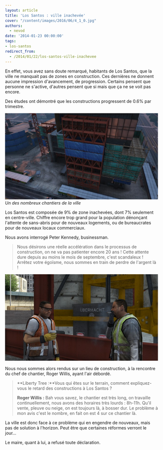 ```yaml
---
layout: article
title: 'Los Santos : ville inachevée'
cover: "/content/images/2016/06/4_1_0.jpg"
authors:
  - nevod
date: '2014-01-23 00:00:00'
tags:
- los-santos
redirect_from:
  - /2014/01/22/los-santos-ville-inachevee
---
```


En effet, vous avez sans doute remarqué, habitants de Los Santos, que la ville ne manquait pas de zones en construction. Ces dernières ne donnent aucune impression d'avancement, de progression. Certains pensent que personne ne s'active, d'autres pensent que si mais que ça ne se voit pas encore.

Des études ont démontré que les constructions progressent de 0.6% par trimestre.

![Un des nombreux chantiers de la ville](/content/images/2016/06/4_0.jpg)
_Un des nombreux chantiers de la ville_

Los Santos est composée de 9% de zone inachevées, dont 7% seulement en centre-ville. Chiffre encore trop grand pour la population dénonçant l'attente de sans-abris pour de nouveaux logements, ou de bureaucrates pour de nouveaux locaux commerciaux.

Nous avons interrogé Peter Kennedy, businessman.

> Nous désirons une réelle accélération dans le processus de construction, on ne va pas patienter encore 20 ans ! Cette attente dure depuis au moins le mois de septembre, c'est scandaleux ! Arrêtez votre égoïsme, nous sommes en train de perdre de l'argent là !

![](/content/images/2016/06/4_2.jpg)

Nous nous sommes alors rendus sur un lieu de construction, à la rencontre du chef de chantier, Roger Willis, ayant l'air débordé.

> \*\*Liberty Tree :\*\*Vous qui êtes sur le terrain, comment expliquez-vous le retard des constructions à Los Santos ?
> 
> **Roger Willis :** Bah vous savez, le chantier est très long, on travaille continuellement, nous avons des horaires très lourds : 8h-11h. Qu'il vente, pleuve ou neige, on est toujours là, à bosser dur. Le problème à mon avis c'est le nombre, en fait on est 4 sur ce chantier là.

La ville est donc face à ce problème qui en engendre de nouveaux, mais pas de solution à l'horizon. Peut être que certaines réformes verront le jour...

Le maire, quant à lui, a refusé toute déclaration.